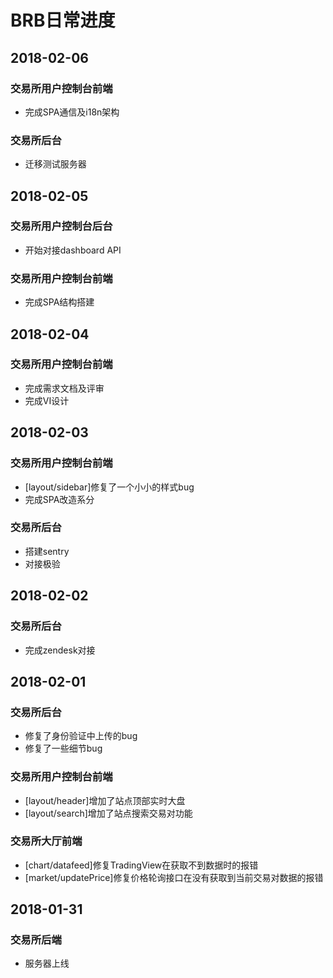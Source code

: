 # BRB日常进度

## 2018-02-06

### 交易所用户控制台前端
- 完成SPA通信及i18n架构

### 交易所后台
- 迁移测试服务器

## 2018-02-05

### 交易所用户控制台后台
- 开始对接dashboard API

### 交易所用户控制台前端
- 完成SPA结构搭建

## 2018-02-04

### 交易所用户控制台前端
- 完成需求文档及评审
- 完成VI设计

## 2018-02-03

### 交易所用户控制台前端
- [layout/sidebar]修复了一个小小的样式bug
- 完成SPA改造系分

### 交易所后台
- 搭建sentry
- 对接极验

## 2018-02-02

### 交易所后台
- 完成zendesk对接

## 2018-02-01

### 交易所后台
- 修复了身份验证中上传的bug
- 修复了一些细节bug

### 交易所用户控制台前端
- [layout/header]增加了站点顶部实时大盘
- [layout/search]增加了站点搜索交易对功能

### 交易所大厅前端
- [chart/datafeed]修复TradingView在获取不到数据时的报错
- [market/updatePrice]修复价格轮询接口在没有获取到当前交易对数据的报错

## 2018-01-31

### 交易所后端
- 服务器上线

